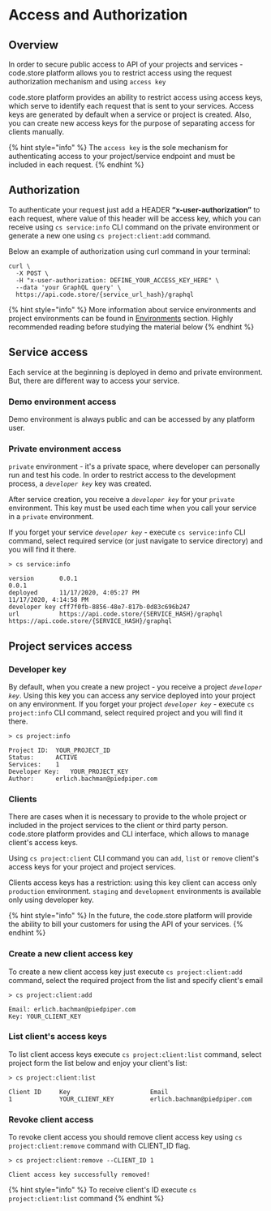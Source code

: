 # Access and Authorization

## Overview

In order to secure public access to API of your projects and services - code.store platform allows you to restrict access using the request authorization mechanism and using `access key`

code.store platform provides an ability to restrict access using access keys, which serve to identify each request that is sent to your services. Access keys are generated by default when a service or project is created. Also, you can create new access keys for the purpose of separating access for clients manually.

{% hint style="info" %}
The `access key` is the sole mechanism for authenticating access to your project/service endpoint and must be included in each request. 
{% endhint %}

## Authorization 

To authenticate your request just add a HEADER **“x-user-authorization”** to each request, where value of this header will be access key, which you can receive using `cs service:info` CLI command on the private environment or generate a new one using `cs project:client:add` command.

Below an example of authorization using curl command in your terminal:

```text
curl \
  -X POST \
  -H "x-user-authorization: DEFINE_YOUR_ACCESS_KEY_HERE" \
  --data 'your GraphQL query' \
  https://api.code.store/{service_url_hash}/graphql
```

{% hint style="info" %}
More information about service environments and project environments can be found in [Environments](environments.md) section. Highly recommended reading before studying the material below
{% endhint %}

## Service access

Each service at the beginning is deployed in demo and private environment. But, there are different way to access your service. 

### Demo environment access

Demo environment is always public and can be accessed by any platform user.

### Private environment access

`private` environment - it's a private space, where developer can personally run and test his code. In order to restrict access to the development process, a _`developer key`_ key was created.

After service creation, you receive a _`developer key`_ for your `private` environment. This key must be used each time when you call your service in a `private` environment. 

If you forget your service _`developer key`_ - execute `cs service:info` CLI command, select required service \(or just navigate to service directory\) and you will find it there.

```text
> cs service:info

version       0.0.1                                                           0.0.1                                                           
deployed      11/17/2020, 4:05:27 PM                                          11/17/2020, 4:14:58 PM                                          
developer key cff7f0fb-8856-48e7-817b-0d83c696b247                                                                                            
url           https://api.code.store/{SERVICE_HASH}/graphql https://api.code.store/{SERVICE_HASH}/graphql 
```

## Project services access

### Developer key

By default, when you create a new project - you receive a project _`developer key`_. Using this key you can access any service deployed into your project on any environment. If you forget your project _`developer key`_ - execute `cs project:info` CLI command, select required project and you will find it there.

```text
> cs project:info

Project ID:	 YOUR_PROJECT_ID
Status:		 ACTIVE
Services:	 1
Developer Key:	 YOUR_PROJECT_KEY
Author:		 erlich.bachman@piedpiper.com
```

### Clients

There are cases when it is necessary to provide to the whole project or included in the project services to the client or third party person. code.store platform provides and CLI interface, which allows to manage client's access keys.

Using `cs project:client` CLI command you can `add`, `list` or `remove` client's access keys for your project and project services. 

Clients access keys has a restriction: using this key client can access only `production` environment. `staging` and `development` environments is available only using developer key.

{% hint style="info" %}
In the future, the code.store platform will provide the ability to bill your customers for using the API of your services.
{% endhint %}

### Create a new client access key

To create a new client access key just execute `cs project:client:add` command, select the required project from the list and specify client's email

```text
> cs project:client:add

Email: erlich.bachman@piedpiper.com
Key: YOUR_CLIENT_KEY
```

### List client's access keys

To list client access keys execute `cs project:client:list` command, select project form the list below and enjoy your client's list:

```text
> cs project:client:list

Client ID     Key                      Email            
1             YOUR_CLIENT_KEY          erlich.bachman@piedpiper.com
```

### Revoke client access

To revoke client access you should remove client access key using `cs project:client:remove` command with CLIENT\_ID flag.

```text
> cs project:client:remove --CLIENT_ID 1

Client access key successfully removed!
```

{% hint style="info" %}
 To receive client's ID execute `cs project:client:list` command
{% endhint %}



